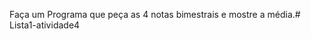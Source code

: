 Faça um Programa que peça as 4 notas bimestrais e mostre a média.#   L i s t a 1 - a t i v i d a d e 4  
 